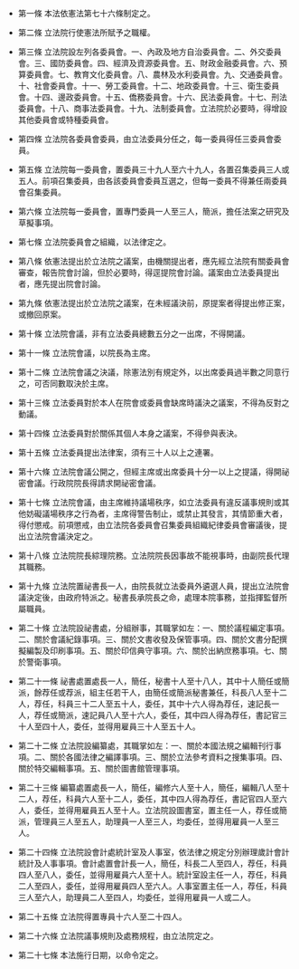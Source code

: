 * 第一條 本法依憲法第七十六條制定之。

* 第二條 立法院行使憲法所賦予之職權。

* 第三條 立法院設左列各委員會。一、內政及地方自治委員會。二、外交委員會。三、國防委員會。四、經濟及資源委員會。五、財政金融委員會。六、預算委員會。七、教育文化委員會。八、農林及水利委員會。九、交通委員會。十、社會委員會。十一、勞工委員會。十二、地政委員會。十三、衛生委員會。十四、邊政委員會。十五、僑務委員會。十六、民法委員會。十七、刑法委員會。十八、商事法委員會。十九、法制委員會。立法院於必要時，得增設其他委員會或特種委員會。

* 第四條 立法院各委員會委員，由立法委員分任之，每一委員得任三委員會委員。

* 第五條 立法院每一委員會，置委員三十九人至六十九人，各置召集委員三人或五人。前項召集委員，由各該委員會委員互選之，但每一委員不得兼任兩委員會召集委員。

* 第六條 立法院每一委員會，置專門委員一人至三人，簡派，擔任法案之研究及草擬事項。

* 第七條 立法院委員會之組織，以法律定之。

* 第八條 依憲法提出於立法院之議案，由機關提出者，應先經立法院有關委員會審查，報告院會討論，但於必要時，得逕提院會討論。議案由立法委員提出者，應先提出院會討論。

* 第九條 依憲法提出於立法院之議案，在未經議決前，原提案者得提出修正案，或撤回原案。

* 第十條 立法院會議，非有立法委員總數五分之一出席，不得開議。

* 第十一條 立法院會議，以院長為主席。

* 第十二條 立法院會議之決議，除憲法別有規定外，以出席委員過半數之同意行之，可否同數取決於主席。

* 第十三條 立法委員對於本人在院會或委員會缺席時議決之議案，不得為反對之動議。

* 第十四條 立法委員對於關係其個人本身之議案，不得參與表決。

* 第十五條 立法委員提出法律案，須有三十人以上之連署。

* 第十六條 立法院會議公開之，但經主席或出席委員十分一以上之提議，得開祕密會議。行政院院長得請求開祕密會議。

* 第十七條 立法院會議，由主席維持議場秩序，如立法委員有違反議事規則或其他妨礙議場秩序之行為者，主席得警告制止，或禁止其發言，其情節重大者，得付懲戒。前項懲戒，由立法院各委員會召集委員組織紀律委員會審議後，提出立法院會議決定之。

* 第十八條 立法院院長綜理院務。立法院院長因事故不能視事時，由副院長代理其職務。

* 第十九條 立法院置祕書長一人，由院長就立法委員外遴選人員，提出立法院會議決定後，由政府特派之。秘書長承院長之命，處理本院事務，並指揮監督所屬職員。

* 第二十條 立法院設祕書處，分組辦事，其職掌如左：一、關於議程編定事項。二、關於會議紀錄事項。三、關於文書收發及保管事項。四、關於文書分配撰擬編製及印刷事項。五、關於印信典守事項。六、關於出納庶務事項。七、關於警衛事項。

* 第二十一條 祕書處置處長一人，簡任，秘書十人至十八人，其中十人簡任或簡派，餘荐任或荐派，組主任若干人，由簡任或簡派秘書兼任，科長八人至十二人，荐任，科員三十二人至五十人，委任，其中十六人得為荐任，速記長一人，荐任或簡派，速記員八人至十六人，委任，其中四人得為荐任，書記官三十人至四十人，委任，並得用雇員三十人至五十人。

* 第二十二條 立法院設編纂處，其職掌如左：一、關於本國法規之編輯刊行事項。二、關於各國法律之編譯事項。三、關於立法參考資料之搜集事項。四、關於特交編輯事項。五、關於圖書館管理事項。

* 第二十三條 編纂處置處長一人，簡任，編修六人至十人，簡任，編輯八人至十二人，荐任，科員六人至十二人，委任，其中四人得為荐任，書記官四人至六人，委任，並得用雇員五人至十人。立法院設圖書室，置主任一人，荐任或簡派，管理員三人至五人，助理員一人至三人，均委任，並得用雇員一人至三人。

* 第二十四條 立法院設會計處統計室及人事室，依法律之規定分別辦理歲計會計統計及人事事項。會計處置會計長一人，簡任，科長二人至四人，荐任，科員四人至八人，委任，並得用雇員六人至十人。統計室設主任一人，荐任，科員二人至四人，委任，並得用雇員四人至六人。人事室置主任一人，荐任，科員三人至六人，助理員二人至四人，均委任，並得用雇員一人或二人。

* 第二十五條 立法院得置專員十六人至二十四人。

* 第二十六條 立法院議事規則及處務規程，由立法院定之。

* 第二十七條 本法施行日期，以命令定之。

